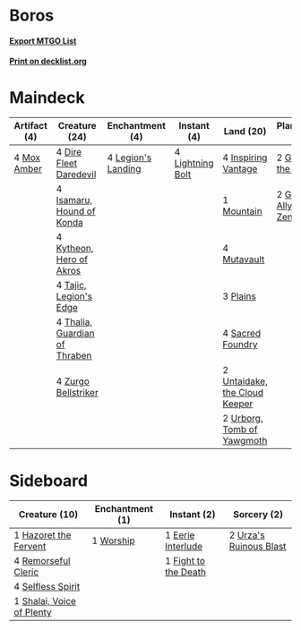 # Boros

#### [Export MTGO List](../collection/Boros/Boros.txt)
#### [Print on decklist.org](http://decklist.org/?deckmain=4%09Dire%20Fleet%20Daredevil%0A2%09Gideon%20of%20the%20Trials%0A2%09Gideon,%20Ally%20of%20Zendikar%0A4%09Inspiring%20Vantage%0A4%09Isamaru,%20Hound%20of%20Konda%0A4%09Kytheon,%20Hero%20of%20Akros%0A4%09Legion's%20Landing%0A4%09Lightning%20Bolt%0A1%09Mountain%0A4%09Mox%20Amber%0A4%09Mutavault%0A3%09Plains%0A4%09Sacred%20Foundry%0A4%09Tajic,%20Legion's%20Edge%0A4%09Thalia,%20Guardian%20of%20Thraben%0A2%09Untaidake,%20the%20Cloud%20Keeper%0A2%09Urborg,%20Tomb%20of%20Yawgmoth%0A4%09Zurgo%20Bellstriker&deckside=1%09Eerie%20Interlude%0A1%09Fight%20to%20the%20Death%0A1%09Hazoret%20the%20Fervent%0A4%09Remorseful%20Cleric%0A4%09Selfless%20Spirit%0A1%09Shalai,%20Voice%20of%20Plenty%0A2%09Urza's%20Ruinous%20Blast%0A1%09Worship)
# Maindeck

|                                     Artifact (4)                                     |                                             Creature (24)                                              |                                       Enchantment (4)                                       |                                      Instant (4)                                       |                                               Land (20)                                               |                                          Planeswalker (4)                                           |
|--------------------------------------------------------------------------------------|--------------------------------------------------------------------------------------------------------|---------------------------------------------------------------------------------------------|----------------------------------------------------------------------------------------|-------------------------------------------------------------------------------------------------------|-----------------------------------------------------------------------------------------------------|
|4 [Mox Amber](http://gatherer.wizards.com/Pages/Card/Details.aspx?multiverseid=443112)|4 [Dire Fleet Daredevil](http://gatherer.wizards.com/Pages/Card/Details.aspx?multiverseid=439756)       |4 [Legion's Landing](http://gatherer.wizards.com/Pages/Card/Details.aspx?multiverseid=435173)|4 [Lightning Bolt](http://gatherer.wizards.com/Pages/Card/Details.aspx?multiverseid=806)|4 [Inspiring Vantage](http://gatherer.wizards.com/Pages/Card/Details.aspx?multiverseid=417819)         |2 [Gideon of the Trials](http://gatherer.wizards.com/Pages/Card/Details.aspx?multiverseid=426716)    |
|                                                                                      |4 [Isamaru, Hound of Konda](http://gatherer.wizards.com/Pages/Card/Details.aspx?multiverseid=79217)     |                                                                                             |                                                                                        |1 [Mountain](http://gatherer.wizards.com/Pages/Card/Details.aspx?multiverseid=439859)                  |2 [Gideon, Ally of Zendikar](http://gatherer.wizards.com/Pages/Card/Details.aspx?multiverseid=401897)|
|                                                                                      |4 [Kytheon, Hero of Akros](http://gatherer.wizards.com/Pages/Card/Details.aspx?multiverseid=398428)     |                                                                                             |                                                                                        |4 [Mutavault](http://gatherer.wizards.com/Pages/Card/Details.aspx?multiverseid=370733)                 |                                                                                                     |
|                                                                                      |4 [Tajic, Legion's Edge](http://gatherer.wizards.com/Pages/Card/Details.aspx?multiverseid=452954)       |                                                                                             |                                                                                        |3 [Plains](http://gatherer.wizards.com/Pages/Card/Details.aspx?multiverseid=439856)                    |                                                                                                     |
|                                                                                      |4 [Thalia, Guardian of Thraben](http://gatherer.wizards.com/Pages/Card/Details.aspx?multiverseid=442025)|                                                                                             |                                                                                        |4 [Sacred Foundry](http://gatherer.wizards.com/Pages/Card/Details.aspx?multiverseid=405106)            |                                                                                                     |
|                                                                                      |4 [Zurgo Bellstriker](http://gatherer.wizards.com/Pages/Card/Details.aspx?multiverseid=394748)          |                                                                                             |                                                                                        |2 [Untaidake, the Cloud Keeper](http://gatherer.wizards.com/Pages/Card/Details.aspx?multiverseid=79218)|                                                                                                     |
|                                                                                      |                                                                                                        |                                                                                             |                                                                                        |2 [Urborg, Tomb of Yawgmoth](http://gatherer.wizards.com/Pages/Card/Details.aspx?multiverseid=383425)  |                                                                                                     |


# Sideboard

|                                           Creature (10)                                            |                                  Enchantment (1)                                  |                                          Instant (2)                                          |                                           Sorcery (2)                                           |
|----------------------------------------------------------------------------------------------------|-----------------------------------------------------------------------------------|-----------------------------------------------------------------------------------------------|-------------------------------------------------------------------------------------------------|
|1 [Hazoret the Fervent](http://gatherer.wizards.com/Pages/Card/Details.aspx?multiverseid=426838)    |1 [Worship](http://gatherer.wizards.com/Pages/Card/Details.aspx?multiverseid=25553)|1 [Eerie Interlude](http://gatherer.wizards.com/Pages/Card/Details.aspx?multiverseid=409584)   |2 [Urza's Ruinous Blast](http://gatherer.wizards.com/Pages/Card/Details.aspx?multiverseid=442927)|
|4 [Remorseful Cleric](http://gatherer.wizards.com/Pages/Card/Details.aspx?multiverseid=447169)      |                                                                                   |1 [Fight to the Death](http://gatherer.wizards.com/Pages/Card/Details.aspx?multiverseid=179562)|                                                                                                 |
|4 [Selfless Spirit](http://gatherer.wizards.com/Pages/Card/Details.aspx?multiverseid=414332)        |                                                                                   |                                                                                               |                                                                                                 |
|1 [Shalai, Voice of Plenty](http://gatherer.wizards.com/Pages/Card/Details.aspx?multiverseid=442923)|                                                                                   |                                                                                               |                                                                                                 |

